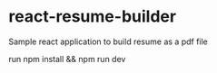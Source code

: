 # react-resume-builder
Sample react application to build resume as a pdf file

run npm install && npm run dev
